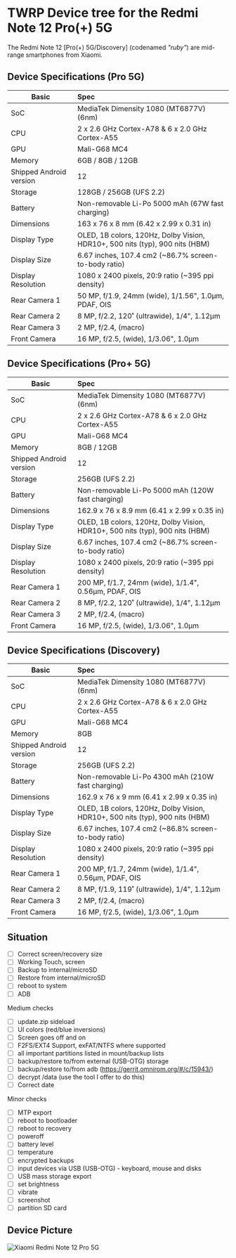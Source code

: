 # TWRP Device tree for the Redmi Note 12 Pro(+) 5G

The Redmi Note 12 [Pro(+) 5G/Discovery] (codenamed _"ruby"_) are mid-range smartphones from Xiaomi.

## Device Specifications (Pro 5G)

| Basic                   | Spec                                                                         |
| ----------------------- | :--------------------------------------------------------------------------- |
| SoC                     | MediaTek Dimensity 1080 (MT6877V) (6nm)                                      |
| CPU                     | 2 x 2.6 GHz Cortex-A78 & 6 x 2.0 GHz Cortex-A55                              |
| GPU                     | Mali-G68 MC4                                                                 |
| Memory                  | 6GB / 8GB / 12GB                                                             |
| Shipped Android version | 12                                                                           |
| Storage                 | 128GB / 256GB (UFS 2.2)                                                      |
| Battery                 | Non-removable Li-Po 5000 mAh (67W fast charging)                             |
| Dimensions              | 163 x 76 x 8 mm (6.42 x 2.99 x 0.31 in)                                      |
| Display Type            | OLED, 1B colors, 120Hz, Dolby Vision, HDR10+, 500 nits (typ), 900 nits (HBM) |
| Display Size            | 6.67 inches, 107.4 cm2 (~86.7% screen-to-body ratio)                         |
| Display Resolution      | 1080 x 2400 pixels, 20:9 ratio (~395 ppi density)                            |
| Rear Camera 1           | 50 MP, f/1.9, 24mm (wide), 1/1.56", 1.0µm, PDAF, OIS                         |
| Rear Camera 2           | 8 MP, f/2.2, 120˚ (ultrawide), 1/4", 1.12µm                                  |
| Rear Camera 3           | 2 MP, f/2.4, (macro)                                                         |
| Front Camera            | 16 MP, f/2.5, (wide), 1/3.06", 1.0µm                                         |

## Device Specifications (Pro+ 5G)

| Basic                   | Spec                                                                         |
| ----------------------- | :--------------------------------------------------------------------------- |
| SoC                     | MediaTek Dimensity 1080 (MT6877V) (6nm)                                      |
| CPU                     | 2 x 2.6 GHz Cortex-A78 & 6 x 2.0 GHz Cortex-A55                              |
| GPU                     | Mali-G68 MC4                                                                 |
| Memory                  | 8GB / 12GB                                                                   |
| Shipped Android version | 12                                                                           |
| Storage                 | 256GB (UFS 2.2)                                                              |
| Battery                 | Non-removable Li-Po 5000 mAh (120W fast charging)                            |
| Dimensions              | 162.9 x 76 x 8.9 mm (6.41 x 2.99 x 0.35 in)                                  |
| Display Type            | OLED, 1B colors, 120Hz, Dolby Vision, HDR10+, 500 nits (typ), 900 nits (HBM) |
| Display Size            | 6.67 inches, 107.4 cm2 (~86.7% screen-to-body ratio)                         |
| Display Resolution      | 1080 x 2400 pixels, 20:9 ratio (~395 ppi density)                            |
| Rear Camera 1           | 200 MP, f/1.7, 24mm (wide), 1/1.4", 0.56µm, PDAF, OIS                        |
| Rear Camera 2           | 8 MP, f/2.2, 120˚ (ultrawide), 1/4", 1.12µm                                  |
| Rear Camera 3           | 2 MP, f/2.4, (macro)                                                         |
| Front Camera            | 16 MP, f/2.5, (wide), 1/3.06", 1.0µm                                         |

## Device Specifications (Discovery)

| Basic                   | Spec                                                                         |
| ----------------------- | :--------------------------------------------------------------------------- |
| SoC                     | MediaTek Dimensity 1080 (MT6877V) (6nm)                                      |
| CPU                     | 2 x 2.6 GHz Cortex-A78 & 6 x 2.0 GHz Cortex-A55                              |
| GPU                     | Mali-G68 MC4                                                                 |
| Memory                  | 8GB                                                                          |
| Shipped Android version | 12                                                                           |
| Storage                 | 256GB (UFS 2.2)                                                              |
| Battery                 | Non-removable Li-Po 4300 mAh (210W fast charging)                            |
| Dimensions              | 162.9 x 76 x 9 mm (6.41 x 2.99 x 0.35 in)                                    |
| Display Type            | OLED, 1B colors, 120Hz, Dolby Vision, HDR10+, 500 nits (typ), 900 nits (HBM) |
| Display Size            | 6.67 inches, 107.4 cm2 (~86.8% screen-to-body ratio)                         |
| Display Resolution      | 1080 x 2400 pixels, 20:9 ratio (~395 ppi density)                            |
| Rear Camera 1           | 200 MP, f/1.7, 24mm (wide), 1/1.4", 0.56µm, PDAF, OIS                        |
| Rear Camera 2           | 8 MP, f/1.9, 119˚ (ultrawide), 1/4", 1.12µm                                  |
| Rear Camera 3           | 2 MP, f/2.4, (macro)                                                         |
| Front Camera            | 16 MP, f/2.5, (wide), 1/3.06", 1.0µm                                         |


## Situation
- [ ] Correct screen/recovery size
- [ ] Working Touch, screen
- [ ] Backup to internal/microSD
- [ ] Restore from internal/microSD
- [ ] reboot to system
- [ ] ADB

Medium checks
- [ ] update.zip sideload
- [ ] UI colors (red/blue inversions)
- [ ] Screen goes off and on
- [ ] F2FS/EXT4 Support, exFAT/NTFS where supported
- [ ] all important partitions listed in mount/backup lists
- [ ] backup/restore to/from external (USB-OTG) storage
- [ ] backup/restore to/from adb (https://gerrit.omnirom.org/#/c/15943/)
- [ ] decrypt /data (use the tool I offer to do this)
- [ ] Correct date

Minor checks
- [ ] MTP export
- [ ] reboot to bootloader
- [ ] reboot to recovery
- [ ] poweroff
- [ ] battery level
- [ ] temperature
- [ ] encrypted backups
- [ ] input devices via USB (USB-OTG) - keyboard, mouse and disks
- [ ] USB mass storage export
- [ ] set brightness
- [ ] vibrate
- [ ] screenshot
- [ ] partition SD card

## Device Picture

![Xiaomi Redmi Note 12 Pro 5G](https://i01.appmifile.com/v1/MI_18455B3E4DA706226CF7535A58E875F0267/pms_1680754145.42362209!800x800!85.png)
